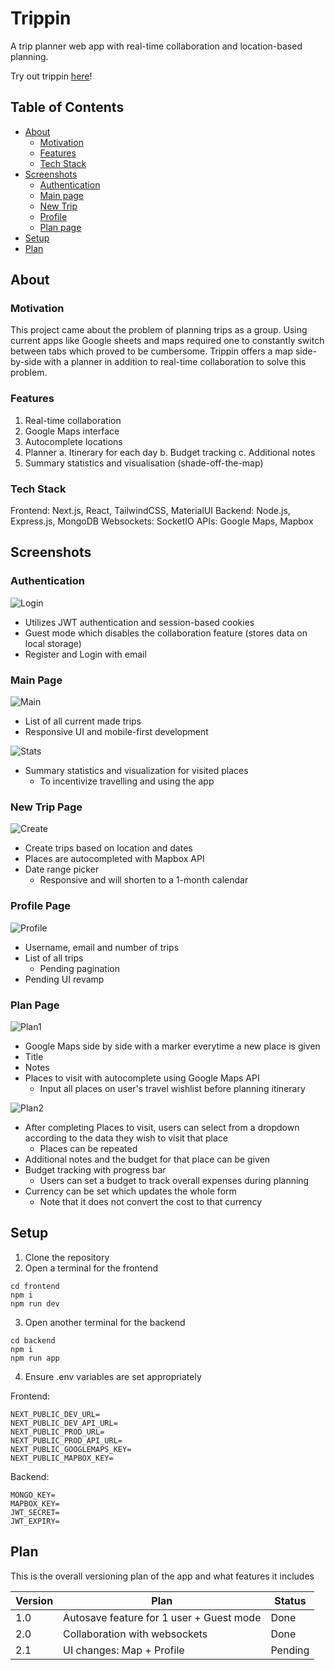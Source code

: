 # Trippin
A trip planner web app with real-time collaboration and location-based planning.

Try out trippin [here](https://trippin-web.vercel.app/)!

## Table of Contents
- [About](#about)
    - [Motivation](#motivation)
    - [Features](#features)
    - [Tech Stack](#tech-stack)
- [Screenshots](#screenshots)
    - [Authentication](#authentication)
    - [Main page](#main-page)
    - [New Trip](#new-trip-page)
    - [Profile](#profile-page)
    - [Plan page](#plan-page)
- [Setup](#setup)
- [Plan](#plan)


## About
### Motivation
This project came about the problem of planning trips as a group. Using current apps like Google sheets and maps required one to constantly switch between tabs which proved to be cumbersome.
Trippin offers a map side-by-side with a planner in addition to real-time collaboration to solve this problem.

### Features
1. Real-time collaboration
2. Google Maps interface
3. Autocomplete locations
4. Planner
    a. Itinerary for each day
    b. Budget tracking
    c. Additional notes
5. Summary statistics and visualisation (shade-off-the-map)

### Tech Stack
Frontend: Next.js, React, TailwindCSS, MaterialUI
Backend: Node.js, Express.js, MongoDB
Websockets: SocketIO
APIs: Google Maps, Mapbox

## Screenshots
### Authentication
![Login](./lib/screenshots/trippin-login.jpg)
- Utilizes JWT authentication and session-based cookies
- Guest mode which disables the collaboration feature (stores data on local storage)
- Register and Login with email

### Main Page
![Main](./lib/screenshots/trippin-main.jpg)
- List of all current made trips
- Responsive UI and mobile-first development

![Stats](./lib/screenshots/trippin-stats.jpg)
- Summary statistics and visualization for visited places
    - To incentivize travelling and using the app


### New Trip Page
![Create](./lib/screenshots/trippin-create.jpg)
- Create trips based on location and dates
- Places are autocompleted with Mapbox API
- Date range picker
    - Responsive and will shorten to a 1-month calendar

### Profile Page
![Profile](./lib/screenshots/trippin-profile.jpg)
- Username, email and number of trips
- List of all trips
    - Pending pagination
- Pending UI revamp

### Plan Page

![Plan1](./lib/screenshots/trippin-plan-1.jpg)
- Google Maps side by side with a marker everytime a new place is given
- Title
- Notes
- Places to visit with autocomplete using Google Maps API
    - Input all places on user's travel wishlist before planning itinerary

![Plan2](./lib/screenshots/trippin-plan-2.jpg)
- After completing Places to visit, users can select from a dropdown according to the data they wish to visit that place
    - Places can be repeated
- Additional notes and the budget for that place can be given
- Budget tracking with progress bar
    - Users can set a budget to track overall expenses during planning
- Currency can be set which updates the whole form
    - Note that it does not convert the cost to that currency



## Setup
1. Clone the repository
2. Open a terminal for the frontend
```
cd frontend
npm i
npm run dev
```

3. Open another terminal for the backend

```
cd backend
npm i
npm run app
```

4. Ensure .env variables are set appropriately

Frontend:
```
NEXT_PUBLIC_DEV_URL=
NEXT_PUBLIC_DEV_API_URL=
NEXT_PUBLIC_PROD_URL=
NEXT_PUBLIC_PROD_API_URL=
NEXT_PUBLIC_GOOGLEMAPS_KEY=
NEXT_PUBLIC_MAPBOX_KEY=
```

Backend:
```
MONGO_KEY=
MAPBOX_KEY=
JWT_SECRET=
JWT_EXPIRY=
```

## Plan
This is the overall versioning plan of the app and what features it includes

| Version | Plan                                     | Status  |
|---------|------------------------------------------|---------|
| 1.0     | Autosave feature for 1 user + Guest mode | Done    |
| 2.0     | Collaboration with websockets            | Done    |
| 2.1     | UI changes: Map + Profile                | Pending |